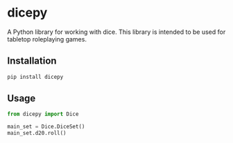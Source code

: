 # dicepy

A Python library for working with dice. This library is intended to be used for tabletop roleplaying games.

## Installation

```bash
pip install dicepy
```

## Usage

```python
from dicepy import Dice

main_set = Dice.DiceSet()
main_set.d20.roll()
```